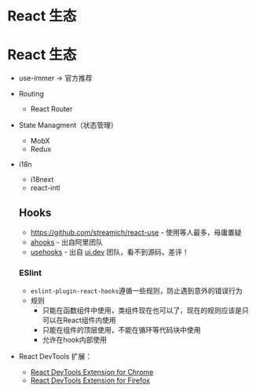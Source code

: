 # React 生态

# React 生态

- use-immer -> 官方推荐
- Routing
    - React Router
- State Managment（状态管理）
    - MobX
    - Redux
- i18n
    - i18next
    - react-intl
    
    ## Hooks
    
    - https://github.com/streamich/react-use - 使用等人最多，毋庸置疑
    - [ahooks](https://github.com/alibaba/hooks) - 出自阿里团队
    - [usehooks](https://github.com/uidotdev/usehooks) - 出自 [ui.dev](http://ui.dev) 团队，看不到源码，差评！
    
    ### ESlint
    
    - `eslint-plugin-react-hooks`遵循一些规则，防止遇到意外的错误行为
    - 规则
        - 只能在函数组件中使用，类组件现在也可以了，现在的规则应该是只可以在React组件内使用
        - 只能在组件的顶层使用，不能在循环等代码块中使用
        - 允许在hook内部使用
    
- React DevTools 扩展：
    - [React DevTools Extension for Chrome](https://chrome.google.com/webstore/detail/react-developer-tools/fmkadmapgofadopljbjfkapdkoienihi?hl=en)
    - [React DevTools Extension for Firefox](https://addons.mozilla.org/en-US/firefox/addon/react-devtools/)